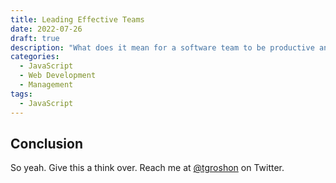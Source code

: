 ```yaml
---
title: Leading Effective Teams
date: 2022-07-26
draft: true
description: "What does it mean for a software team to be productive and effective?"
categories:
  - JavaScript
  - Web Development
  - Management
tags:
  - JavaScript
---
```



## Conclusion

So yeah. Give this a think over. Reach me at
[@tgroshon](https://twitter.com/tgroshon) on Twitter.
